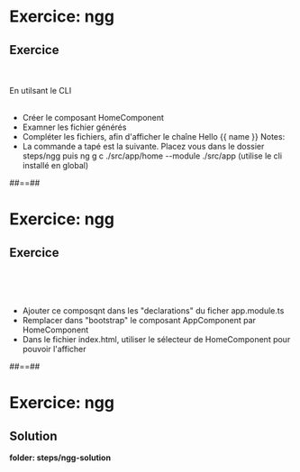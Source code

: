 <!-- .slide: class="exercice" -->
# Exercice: ngg
## Exercice
<br><br>
En utilsant le CLI <br><br>
- Créer le composant HomeComponent
- Examner les fichier générés
- Compléter les fichiers, afin d'afficher le chaîne Hello {{ name }}
Notes:
- La commande a tapé est la suivante. Placez vous dans le dossier steps/ngg puis ng g c ./src/app/home --module ./src/app (utilise le cli installé en global)

##==##

<!-- .slide: class="exercice" -->
# Exercice: ngg
## Exercice
<br><br><br>

- Ajouter ce composqnt dans les "declarations" du ficher app.module.ts
- Remplacer dans "bootstrap" le composant AppComponent par HomeComponent
- Dans le fichier index.html, utiliser le sélecteur de HomeComponent pour pouvoir l'afficher

##==##

<!-- .slide: class="exercice full-center" -->
# Exercice: ngg
## Solution

<b>folder: steps/ngg-solution</b>
